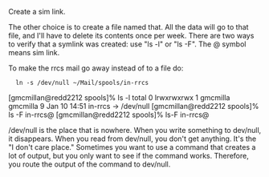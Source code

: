 Create a sim link.

The other choice is to create a file named that. All the data will go
to that file, and I'll have to delete its contents once per
week. There are two ways to verify that a symlink was created: use "ls
-l" or "ls -F". The @ symbol means sim link.

To make the rrcs mail go away instead of to a file do:

      ln -s /dev/null ~/Mail/spools/in-rrcs


[gmcmillan@redd2212 spools]% ls -l
total 0
lrwxrwxrwx    1 gmcmilla gmcmilla        9 Jan 10 14:51 in-rrcs -> /dev/null
[gmcmillan@redd2212 spools]% ls -F
in-rrcs@
[gmcmillan@redd2212 spools]% ls-F
in-rrcs@ 


/dev/null is the place that is nowhere. When you write something to
dev/null, it disappears. When you read from dev/null, you don't get
anything. It's the "I don't care place." Sometimes you want to use a
command that creates a lot of output, but you only want to see if the
command works. Therefore, you route the output of the command to
dev/null.
